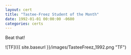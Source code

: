 ```yaml
---
layout: cert
title: "Tastee-Freez Student of the Month"
date: 1992-01-01 00:00:00 -0600
categories: certs
---
```

Beat that!


![TF]({{ site.baseurl }}/images/TasteeFreez_1992.png "TF")

